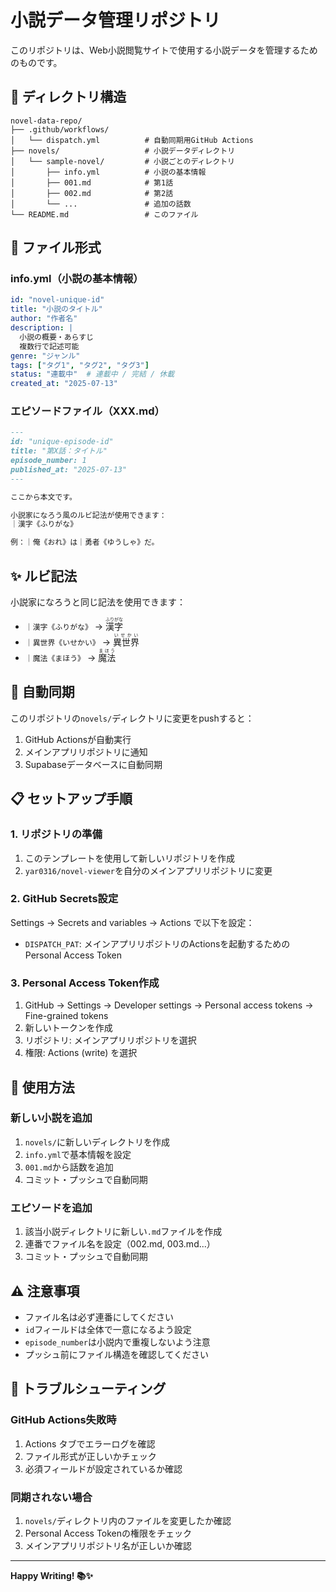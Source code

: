 # 小説データ管理リポジトリ

このリポジトリは、Web小説閲覧サイトで使用する小説データを管理するためのものです。

## 📁 ディレクトリ構造

```
novel-data-repo/
├── .github/workflows/
│   └── dispatch.yml          # 自動同期用GitHub Actions
├── novels/                   # 小説データディレクトリ
│   └── sample-novel/         # 小説ごとのディレクトリ
│       ├── info.yml          # 小説の基本情報
│       ├── 001.md            # 第1話
│       ├── 002.md            # 第2話
│       └── ...               # 追加の話数
└── README.md                 # このファイル
```

## 📝 ファイル形式

### info.yml（小説の基本情報）

```yaml
id: "novel-unique-id"
title: "小説のタイトル"
author: "作者名"
description: |
  小説の概要・あらすじ
  複数行で記述可能
genre: "ジャンル"
tags: ["タグ1", "タグ2", "タグ3"]
status: "連載中"  # 連載中 / 完結 / 休載
created_at: "2025-07-13"
```

### エピソードファイル（XXX.md）

```markdown
---
id: "unique-episode-id"
title: "第X話：タイトル"
episode_number: 1
published_at: "2025-07-13"
---

ここから本文です。

小説家になろう風のルビ記法が使用できます：
｜漢字《ふりがな》

例：｜俺《おれ》は｜勇者《ゆうしゃ》だ。
```

## ✨ ルビ記法

小説家になろうと同じ記法を使用できます：

- `｜漢字《ふりがな》` → <ruby>漢字<rt>ふりがな</rt></ruby>
- `｜異世界《いせかい》` → <ruby>異世界<rt>いせかい</rt></ruby>
- `｜魔法《まほう》` → <ruby>魔法<rt>まほう</rt></ruby>

## 🚀 自動同期

このリポジトリの`novels/`ディレクトリに変更をpushすると：

1. GitHub Actionsが自動実行
2. メインアプリリポジトリに通知
3. Supabaseデータベースに自動同期

## 📋 セットアップ手順

### 1. リポジトリの準備
1. このテンプレートを使用して新しいリポジトリを作成
2. `yar0316/novel-viewer`を自分のメインアプリリポジトリに変更

### 2. GitHub Secrets設定
Settings → Secrets and variables → Actions で以下を設定：

- `DISPATCH_PAT`: メインアプリリポジトリのActionsを起動するためのPersonal Access Token

### 3. Personal Access Token作成
1. GitHub → Settings → Developer settings → Personal access tokens → Fine-grained tokens
2. 新しいトークンを作成
3. リポジトリ: メインアプリリポジトリを選択
4. 権限: Actions (write) を選択

## 📖 使用方法

### 新しい小説を追加
1. `novels/`に新しいディレクトリを作成
2. `info.yml`で基本情報を設定
3. `001.md`から話数を追加
4. コミット・プッシュで自動同期

### エピソードを追加
1. 該当小説ディレクトリに新しい`.md`ファイルを作成
2. 連番でファイル名を設定（002.md, 003.md...）
3. コミット・プッシュで自動同期

## ⚠️ 注意事項

- ファイル名は必ず連番にしてください
- `id`フィールドは全体で一意になるよう設定
- `episode_number`は小説内で重複しないよう注意
- プッシュ前にファイル構造を確認してください

## 🔧 トラブルシューティング

### GitHub Actions失敗時
1. Actions タブでエラーログを確認
2. ファイル形式が正しいかチェック
3. 必須フィールドが設定されているか確認

### 同期されない場合
1. `novels/`ディレクトリ内のファイルを変更したか確認
2. Personal Access Tokenの権限をチェック
3. メインアプリリポジトリ名が正しいか確認

---

**Happy Writing! 📚✨**